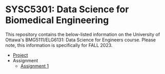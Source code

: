# SYSC5301: Data Science for Biomedical Engineering

This repository contains the below-listed information on the University of Ottawa's BMG5111/ELG6131: Data Science for Engineers course. 
Please note, this information is specifically for FALL 2023.

- [Project]()
- Assignment
  - [Assignment 1]() 
